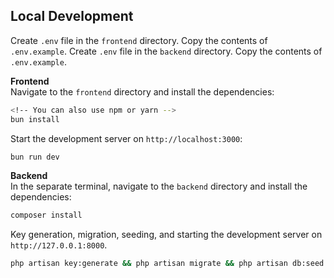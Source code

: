 ## Local Development
Create `.env` file in the `frontend` directory. Copy the contents of `.env.example`.
Create `.env` file in the `backend` directory. Copy the contents of `.env.example`.

**Frontend**
<br>
Navigate to the `frontend` directory and install the dependencies:
```bash
<!-- You can also use npm or yarn -->
bun install 
```
Start the development server on `http://localhost:3000`:
```bash
bun run dev
```

**Backend**
<br>
In the separate terminal, navigate to the `backend` directory and install the dependencies:
```bash
composer install
```
Key generation, migration, seeding, and starting the development server on `http://127.0.0.1:8000`.
```bash
php artisan key:generate && php artisan migrate && php artisan db:seed && php artisan serve
```
